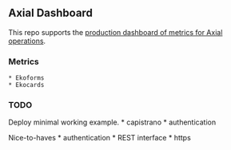 ## Axial Dashboard
This repo supports the [production dashboard of metrics for Axial operations](http://dashboard.axialdev.net).

### Metrics

    * Ekoforms
    * Ekocards

### TODO

Deploy minimal working example.
    * capistrano
    * authentication

Nice-to-haves
    * authentication
    * REST interface
    * https
    